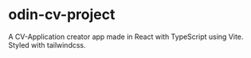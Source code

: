 # odin-cv-project

A CV-Application creator app made in React with TypeScript using Vite.
Styled with tailwindcss.